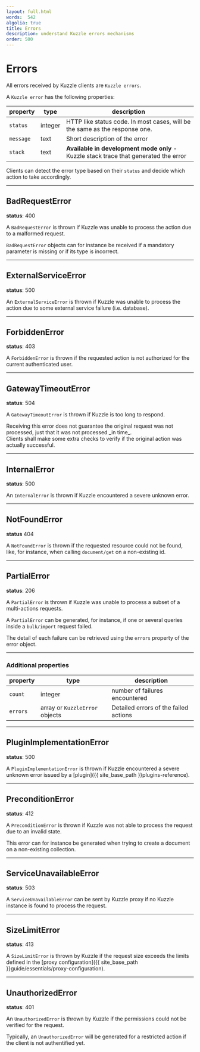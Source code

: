 ```yaml
---
layout: full.html
words:  542
algolia: true
title: Errors
description: understand Kuzzle errors mechanisms
order: 500
---
```


# Errors

All errors received by Kuzzle clients are `Kuzzle errors`.

A `Kuzzle error` has the following properties:

| property | type | description |
| -------- | ---- | ----------- |
| `status` | integer | HTTP like status code. In most cases, will be the same as the response one. |
| `message` | text | Short description of the error |
| `stack` | text | **Available in development mode only** - Kuzzle stack trace that generated the error |

Clients can detect the error type based on their `status` and decide which action to take accordingly.

---

## BadRequestError

**status**: 400

A `BadRequestError` is thrown if Kuzzle was unable to process the action due to a malformed request.

`BadRequestError` objects can for instance be received if a mandatory parameter is missing or if its type is incorrect.

---

## ExternalServiceError

**status**: 500

An `ExternalServiceError` is thrown if Kuzzle was unable to process the action due to some external service failure (i.e. database).

---

## ForbiddenError

**status**: 403

A `ForbiddenError` is thrown if the requested action is not authorized for the current authenticated user.

---

## GatewayTimeoutError

**status**: 504

A `GatewayTimeoutError` is thrown if Kuzzle is too long to respond.

<aside class="warning">
Receiving this error does not guarantee the original request was not processed, just that it was not processed _in time_.<br>
Clients shall make some extra checks to verify if the original action was actually successful.
</aside>

---

## InternalError

**status**: 500

An `InternalError` is thrown if Kuzzle encountered a severe unknown error.

---

## NotFoundError

**status** 404

A `NotFoundError` is thrown if the requested resource could not be found, like, for instance, when calling `document/get` on a non-existing id.

<!---
ParseError: not documented @TODO: remove its current usage by BadRequestError
-->

---

## PartialError

**status**: 206

A `PartialError` is thrown if Kuzzle was unable to process a subset of a multi-actions requests.

A `PartialError` can be generated, for instance, if one or several queries inside a `bulk/import` request failed.

The detail of each failure can be retrieved using the `errors` property of the error object.

---

### Additional properties

| property | type | description |
| -------- | ---- | ----------- |
| `count` | integer | number of failures encountered |
| `errors` | array or `KuzzleError` objects | Detailed errors of the failed actions |

---

## PluginImplementationError

**status**: 500

A `PluginImplementationError` is thrown if Kuzzle encountered a severe unknown error issued by a [plugin]({{ site_base_path }}plugins-reference).

---

## PreconditionError

**status**: 412

A `PreconditionError` is thrown if Kuzzle was not able to process the request due to an invalid state.

This error can for instance be generated when trying to create a document on a non-existing collection.

---

## ServiceUnavailableError

**status**: 503

A `ServiceUnavailableError` can be sent by Kuzzle proxy if no Kuzzle instance is found to process the request.

---

## SizeLimitError

**status**: 413

A `SizeLimitError` is thrown by Kuzzle if the request size exceeds the limits defined in the [proxy configuration]({{ site_base_path }}guide/essentials/proxy-configuration).

---

## UnauthorizedError

**status**: 401

An `UnauthorizedError` is thrown by Kuzzle if the permissions could not be verified for the request.

Typically, an `UnauthorizedError` will be generated for a restricted action if the client is not authentified yet.
